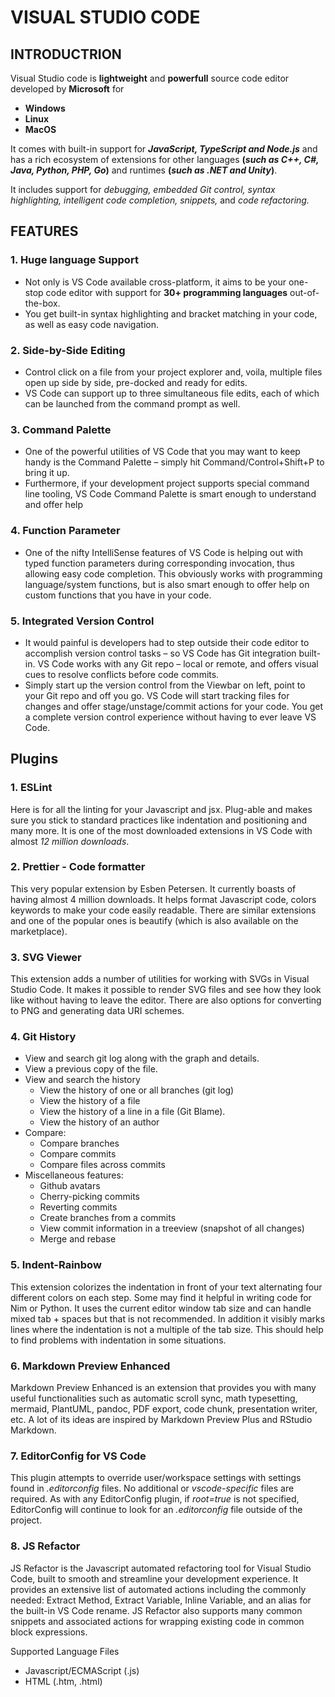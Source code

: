 # VISUAL STUDIO CODE

## INTRODUCTRION

Visual Studio code is **lightweight** and **powerfull** source code editor developed by **Microsoft** for

* **Windows**
* **Linux**
* **MacOS**

It comes with built-in support for **_JavaScript, TypeScript and Node.js_** and has a rich ecosystem of extensions for other languages **(_such as C++, C#, Java, Python, PHP, Go_)** and runtimes **(_such as .NET and Unity_)**.

It includes support for _debugging, embedded Git control, syntax highlighting, intelligent code completion, snippets,_ and _code refactoring._

## FEATURES

### 1. Huge language Support

* Not only is VS Code available cross-platform, it aims to be your one-stop code editor with support for **30+ programming languages** out-of-the-box.
* You get built-in syntax highlighting and bracket matching in your code, as well as easy code navigation.

### 2. Side-by-Side Editing

* Control click on a file from your project explorer and, voila, multiple files open up side by side, pre-docked and ready for edits.
* VS Code can support up to three simultaneous file edits, each of which can be launched from the command prompt as well.

### 3. Command Palette

* One of the powerful utilities of VS Code that you may want to keep handy is the Command Palette – simply hit Command/Control+Shift+P to bring it up.
* Furthermore, if your development project supports special command line tooling, VS Code Command Palette is smart enough to understand and offer help

### 4. Function  Parameter

* One of the nifty IntelliSense features of VS Code is helping out with typed function parameters during corresponding invocation, thus allowing easy code completion. This obviously works with programming language/system functions, but is also smart enough to offer help on custom functions that you have in your code.

### 5. Integrated Version Control

* It would painful is developers had to step outside their code editor to accomplish version control tasks – so VS Code has Git integration built-in. VS Code works with any Git repo – local or remote, and offers visual cues to resolve conflicts before code commits.
* Simply start up the version control from the Viewbar on left, point to your Git repo and off you go. VS Code will start tracking files for changes and offer stage/unstage/commit actions for your code. You get a complete version control experience without having to ever leave VS Code.

## Plugins

### 1. ESLint

Here is for all the linting for your Javascript and jsx. Plug-able and makes sure you stick to standard practices like indentation and positioning and many more. It is one of the most downloaded extensions in VS Code with almost _12 million downloads_.

### 2. Prettier - Code formatter

This very popular extension by Esben Petersen. It currently boasts of having almost 4 million downloads. It helps format Javascript code, colors keywords to make your code easily readable. There are similar extensions and one of the popular ones is beautify (which is also available on the marketplace).

### 3. SVG Viewer

This extension adds a number of utilities for working with SVGs in Visual Studio Code. It makes it possible to render SVG files and see how they look like without having to leave the editor. There are also options for converting to PNG and generating data URI schemes.

### 4. Git History

* View and search git log along with the graph and details.
* View a previous copy of the file.
* View and search the history
  * View the history of one or all branches (git log)
  * View the history of a file
  * View the history of a line in a file (Git Blame).
  * View the history of an author
* Compare:
  * Compare branches
  * Compare commits
  * Compare files across commits
* Miscellaneous features:
  * Github avatars
  * Cherry-picking commits
  * Reverting commits
  * Create branches from a commits
  * View commit information in a treeview (snapshot of all changes)
  * Merge and rebase

### 5. Indent-Rainbow

This extension colorizes the indentation in front of your text alternating four different colors on each step. Some may find it helpful in writing code for Nim or Python.
It uses the current editor window tab size and can handle mixed tab + spaces but that is not recommended. In addition it visibly marks lines where the indentation is not a multiple of the tab size. This should help to find problems with indentation in some situations.

### 6. Markdown Preview Enhanced

Markdown Preview Enhanced is an extension that provides you with many useful functionalities such as automatic scroll sync, math typesetting, mermaid, PlantUML, pandoc, PDF export, code chunk, presentation writer, etc. A lot of its ideas are inspired by Markdown Preview Plus and RStudio Markdown.

### 7. EditorConfig for VS Code

This plugin attempts to override user/workspace settings with settings found in _.editorconfig_ files. No additional or _vscode-specific_ files are required. As with any EditorConfig plugin, if _root=true_ is not specified, EditorConfig will continue to look for an _.editorconfig_ file outside of the project.

### 8. JS Refactor

JS Refactor is the Javascript automated refactoring tool for Visual Studio Code, built to smooth and streamline your development experience.
It provides an extensive list of automated actions including the commonly needed: Extract Method, Extract Variable, Inline Variable, and an alias for the built-in VS Code rename. JS Refactor also supports many common snippets and associated actions for wrapping existing code in common block expressions.

Supported Language Files

* Javascript/ECMAScript (.js)
* HTML (.htm, .html)
